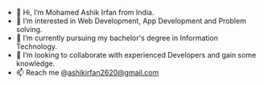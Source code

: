 - 👋 Hi, I’m Mohamed Ashik Irfan from India.
- 👀 I’m interested in Web Development, App Development and Problem solving.
- 🌱 I’m currently pursuing my bachelor's degree in Information Technology.
- 💞️ I’m looking to collaborate with experienced Developers and gain some knowledge.
- 📫 Reach me @ashikirfan2620@gmail.com

<!---
Ashik-Irfan/Ashik-Irfan is a ✨ special ✨ repository because its `README.md` (this file) appears on your GitHub profile.
You can click the Preview link to take a look at your changes.
--->
